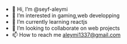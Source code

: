 - 👋 Hi, I’m @seyf-aleymi
- 👀 I’m interested in gaming,web developping
- 🌱 I’m currently learning reactjs
- 💞️ I’m looking to collaborate on web projects
- 📫 How to reach me aleymi1337@gmail.com

<!---
seyf-aleymi/seyf-aleymi is a ✨ special ✨ repository because its `README.md` (this file) appears on your GitHub profile.
You can click the Preview link to take a look at your changes.
--->
